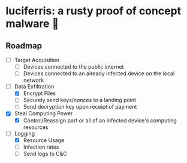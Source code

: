 # luciferris: a rusty proof of concept malware 🦀

## Roadmap

- [ ] Target Acquisition
  - [ ] Devices connected to the public internet
  - [ ] Devices connected to an already infected device on the local network
- [ ] Data Exfiltration
  - [X] Encrypt Files
  - [ ] Securely send keys/nonces to a landing point
  - [ ] Send decryption key upon receipt of payment
- [X] Steal Computing Power
  - [X] Control/Reassign part or all of an infected device's computing resources
- [ ] Logging
  - [X] Resource Usage
  - [ ] Infection rates
  - [ ] Send logs to C&C

